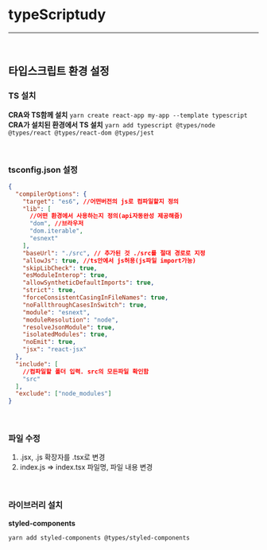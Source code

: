 # typeScriptudy

---

<br/>

## 타입스크립트 환경 설정

### TS 설치

**CRA와 TS함께 설치**
`yarn create react-app my-app --template typescript`
**CRA가 설치된 환경에서 TS 설치**
`yarn add typescript @types/node @types/react @types/react-dom @types/jest`

<br/>

### tsconfig.json 설정

```json
{
  "compilerOptions": {
    "target": "es6", //어떤버전의 js로 컴파일할지 정의
    "lib": [
      //어떤 환경에서 사용하는지 정의(api자동완성 제공해줌)
      "dom", //브라우저
      "dom.iterable",
      "esnext"
    ],
    "baseUrl": "./src", // 추가된 것 ./src를 절대 경로로 지정
    "allowJs": true, //ts안에서 js허용(js파일 import가능)
    "skipLibCheck": true,
    "esModuleInterop": true,
    "allowSyntheticDefaultImports": true,
    "strict": true,
    "forceConsistentCasingInFileNames": true,
    "noFallthroughCasesInSwitch": true,
    "module": "esnext",
    "moduleResolution": "node",
    "resolveJsonModule": true,
    "isolatedModules": true,
    "noEmit": true,
    "jsx": "react-jsx"
  },
  "include": [
    //컴파일할 폴더 입력. src의 모든파일 확인함
    "src"
  ],
  "exclude": ["node_modules"]
}
```

<br/>

### 파일 수정

1. .jsx, .js 확장자를 .tsx로 변경
2. index.js => index.tsx 파일명, 파일 내용 변경

<br/>

### 라이브러리 설치

**styled-components**

`yarn add styled-components @types/styled-components`
